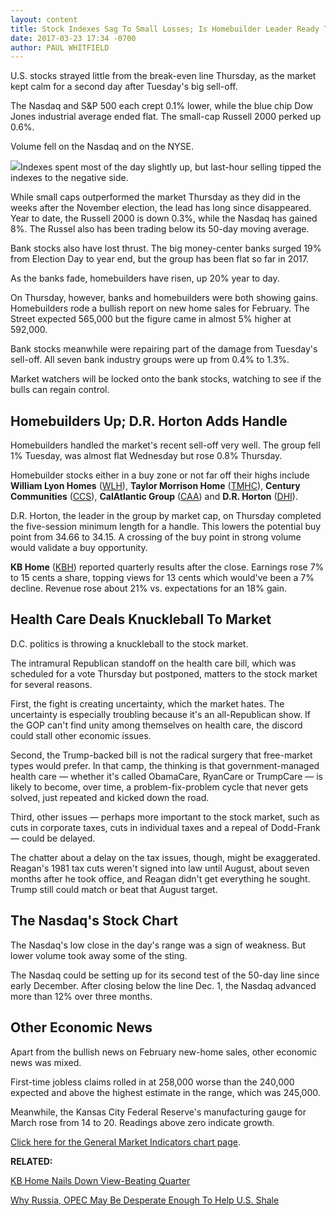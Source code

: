 ```yaml
---
layout: content
title: Stock Indexes Sag To Small Losses; Is Homebuilder Leader Ready To Break Out?
date: 2017-03-23 17:34 -0700
author: PAUL WHITFIELD
---
```









U.S. stocks strayed little from the break-even line Thursday, as the market kept calm for a second day after Tuesday's big sell-off.


The Nasdaq and S&P 500 each crept 0.1% lower, while the blue chip Dow Jones industrial average ended flat. The small-cap Russell 2000 perked up 0.6%.


Volume fell on the Nasdaq and on the NYSE.


![](https://www.investors.com/wp-content/uploads/2017/03/MP032317-190x300.png)Indexes spent most of the day slightly up, but last-hour selling tipped the indexes to the negative side.


While small caps outperformed the market Thursday as they did in the weeks after the November election, the lead has long since disappeared. Year to date, the Russell 2000 is down 0.3%, while the Nasdaq has gained 8%. The Russel also has been trading below its 50-day moving average.


Bank stocks also have lost thrust. The big money-center banks surged 19% from Election Day to year end, but the group has been flat so far in 2017.


As the banks fade, homebuilders have risen, up 20% year to day.


On Thursday, however, banks and homebuilders were both showing gains. Homebuilders rode a bullish report on new home sales for February. The Street expected 565,000 but the figure came in almost 5% higher at 592,000.


Bank stocks meanwhile were repairing part of the damage from Tuesday's sell-off. All seven bank industry groups were up from 0.4% to 1.3%.


Market watchers will be locked onto the bank stocks, watching to see if the bulls can regain control.


Homebuilders Up; D.R. Horton Adds Handle
----------------------------------------


Homebuilders handled the market's recent sell-off very well. The group fell 1% Tuesday, was almost flat Wednesday but rose 0.8% Thursday.


Homebuilder stocks either in a buy zone or not far off their highs include **William Lyon Homes** ([WLH](https://research.investors.com/quote.aspx?symbol=WLH)), **Taylor Morrison Home** ([TMHC](https://research.investors.com/quote.aspx?symbol=TMHC)), **Century Communities** ([CCS](https://research.investors.com/quote.aspx?symbol=CCS)), **CalAtlantic Group** ([CAA](https://research.investors.com/quote.aspx?symbol=CAA)) and **D.R. Horton** ([DHI](https://research.investors.com/quote.aspx?symbol=DHI)).


D.R. Horton, the leader in the group by market cap, on Thursday completed the five-session minimum length for a handle. This lowers the potential buy point from 34.66 to 34.15. A crossing of the buy point in strong volume would validate a buy opportunity.


**KB Home** ([KBH](https://research.investors.com/quote.aspx?symbol=KBH)) reported quarterly results after the close. Earnings rose 7% to 15 cents a share, topping views for 13 cents which would've been a 7% decline. Revenue rose about 21% vs. expectations for an 18% gain.


Health Care Deals Knuckleball To Market
---------------------------------------


D.C. politics is throwing a knuckleball to the stock market.


The intramural Republican standoff on the health care bill, which was scheduled for a vote Thursday but postponed, matters to the stock market for several reasons.


First, the fight is creating uncertainty, which the market hates. The uncertainty is especially troubling because it's an all-Republican show. If the GOP can't find unity among themselves on health care, the discord could stall other economic issues.


Second, the Trump-backed bill is not the radical surgery that free-market types would prefer. In that camp, the thinking is that government-managed health care — whether it's called ObamaCare, RyanCare or TrumpCare — is likely to become, over time, a problem-fix-problem cycle that never gets solved, just repeated and kicked down the road.


Third, other issues — perhaps more important to the stock market, such as cuts in corporate taxes, cuts in individual taxes and a repeal of Dodd-Frank — could be delayed.


The chatter about a delay on the tax issues, though, might be exaggerated. Reagan's 1981 tax cuts weren't signed into law until August, about seven months after he took office, and Reagan didn't get everything he sought. Trump still could match or beat that August target.


The Nasdaq's Stock Chart
------------------------


The Nasdaq's low close in the day's range was a sign of weakness. But lower volume took away some of the sting.


The Nasdaq could be setting up for its second test of the 50-day line since early December. After closing below the line Dec. 1, the Nasdaq advanced more than 12% over three months.


Other Economic News
-------------------


Apart from the bullish news on February new-home sales, other economic news was mixed.


First-time jobless claims rolled in at 258,000 worse than the 240,000 expected and above the highest estimate in the range, which was 245,000.


Meanwhile, the Kansas City Federal Reserve's manufacturing gauge for March rose from 14 to 20. Readings above zero indicate growth.


[Click here for the General Market Indicators chart page](https://www.investors.com/wp-content/uploads/2017/03/IBD2303152645GMI.pdf).


**RELATED:**


[KB Home Nails Down View-Beating Quarter](https://www.investors.com/news/builders-rally-as-new-home-sales-rise-kb-home-earnings-due/)


[Why Russia, OPEC May Be Desperate Enough To Help U.S. Shale](https://www.investors.com/news/will-opec-lay-the-groundwork-for-extending-cuts-this-weekend/)




